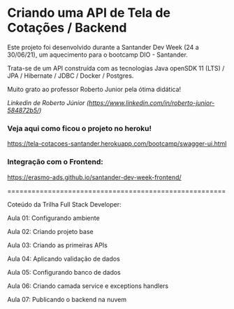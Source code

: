 # Criando uma API de Tela de Cotações / Backend

Este projeto foi desenvolvido durante a Santander Dev Week (24 a 30/06/21), um aquecimento para o bootcamp DIO - Santander. 

Trata-se de um API construída com as tecnologias Java openSDK 11 (LTS) / JPA / Hibernate / JDBC / Docker / Postgres.

Muito grato ao professor Roberto Junior pela ótima didática!

*Linkedin de Roberto Júnior (https://www.linkedin.com/in/roberto-junior-584872b5/)*

### Veja aqui como ficou o projeto no heroku! 
https://tela-cotacoes-santander.herokuapp.com/bootcamp/swagger-ui.html

### Integração com o Frontend:
https://erasmo-ads.github.io/santander-dev-week-frontend/

======================================================

Coteúdo da Trilha Full Stack Developer:

Aula 01: Configurando ambiente 

Aula 02: Criando projeto base

Aula 03: Criando as primeiras APIs       

Aula 04: Aplicando validação de dados

Aula 05: Configurando banco de dados

Aula 06: Criando camada service e exceptions handlers

Aula 07: Publicando o backend na nuvem
